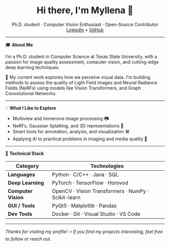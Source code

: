 <h1 align="center">Hi there, I'm Myllena 👋</h1>

<p align="center">
  Ph.D. student · Computer Vision Enthusiast · Open-Source Contributor<br>
  <a href="https://www.linkedin.com/in/myllenaprado/">LinkedIn</a> •
  <a href="https://github.com/MyllenaAPrado">GitHub</a>
</p>

---

🎓 **About Me**

I’m a Ph.D. student in Computer Science at Texas State University, with a passion for image quality assessment, computer vision, and cutting-edge deep learning techniques. 

🔬 My current work explores how we perceive visual data. I'm building methods to assess the quality of Light Field Images and Neural Radiance Fields (NeRFs) using models like Vision Transformers, and Graph Convolutional Networks. 

---

💡 **What I Like to Explore**

- Multiview and immersive image processing 📷  
- NeRFs, Gaussian Splatting, and 3D representations 🧊  
- Smart tools for annotation, analysis, and visualization 🛠  
- Applying AI to practical problems in imaging and media quality 🤖

---

📌 **Technical Stack**


| **Category**        | **Technologies**                                                                 |
|---------------------|----------------------------------------------------------------------------------|
| **Languages**       | Python · C/C++ · Java · SQL                                                      |
| **Deep Learning**   | PyTorch · TensorFlow · Horovod                                                   |
| **Computer Vision** | OpenCV · Vision Transformers · NumPy · Scikit-learn                              |
| **GUI / Tools**     | PyQt5 · Matplotlib · Pandas                                                       |
| **Dev Tools**       | Docker · Git · Visual Studio · VS Code                                           |


---

_Thanks for visiting my profile! ⭐ If you find my projects interesting, feel free to follow or reach out._

